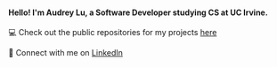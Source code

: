 #### Hello! I'm Audrey Lu, a Software Developer studying CS at UC Irvine.
💻 Check out the public repositories for my projects [here](https://github.com/stars/audreyyluu/lists/projects)

👋 Connect with me on [LinkedIn](https://www.linkedin.com/in/audreyyluu/)

